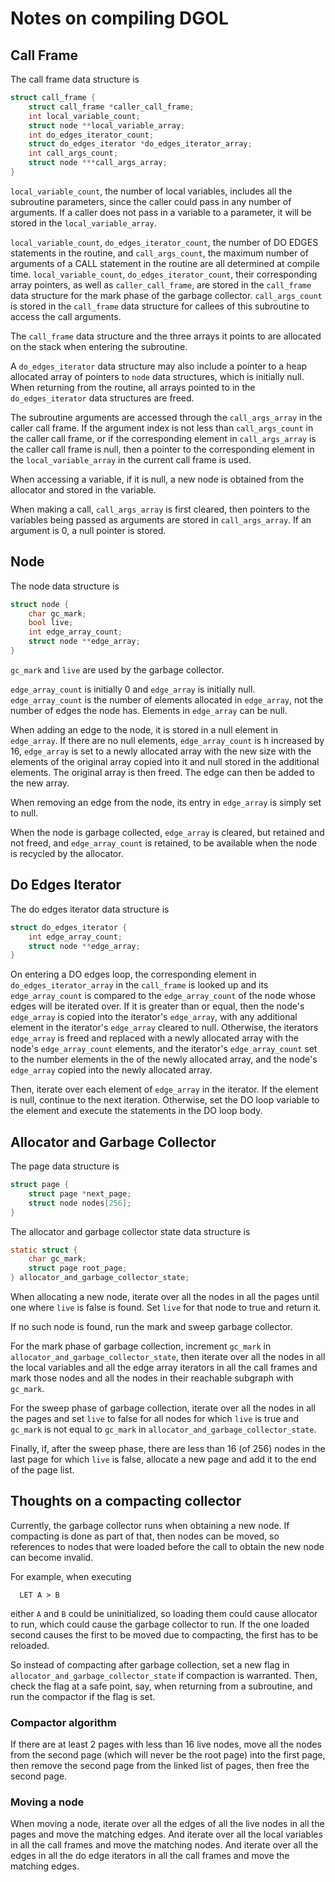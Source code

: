 Notes on compiling DGOL
=======================
Call Frame
----------
The call frame data structure is
```c
struct call_frame {
    struct call_frame *caller_call_frame;
    int local_variable_count;
    struct node **local_variable_array;
    int do_edges_iterator_count;
    struct do_edges_iterator *do_edges_iterator_array;
    int call_args_count;
    struct node ***call_args_array;
}
```
`local_variable_count`, the number of local variables, includes all the
subroutine parameters, since the caller could pass in any number of
arguments.  If a caller does not pass in a variable to a parameter, it
will be stored in the `local_variable_array`.

`local_variable_count`, `do_edges_iterator_count`, the number of DO EDGES
statements in the routine, and `call_args_count`, the maximum number of
arguments of a CALL statement in the routine are all determined at
compile time.  `local_variable_count`, `do_edges_iterator_count`, their
corresponding array pointers, as well as `caller_call_frame`, are stored in
the `call_frame` data structure for the mark phase of the garbage collector.
`call_args_count` is stored in the `call_frame` data structure for
callees of this subroutine to access the call arguments.

The `call_frame` data structure and the three arrays it points to are
allocated on the stack when entering the subroutine.

A `do_edges_iterator` data structure may also include a pointer to a heap
allocated array of pointers to `node` data structures, which is initially
null.  When returning from the routine, all arrays pointed to in the
`do_edges_iterator` data structures are freed.

The subroutine arguments are accessed through the `call_args_array` in the
caller call frame.  If the argument index is not less than `call_args_count`
in the caller call frame, or if the corresponding element in
`call_args_array` is the caller call frame is null, then a pointer to the
corresponding element in the `local_variable_array` in the current
call frame is used.

When accessing a variable, if it is null, a new node is obtained from the
allocator and stored in the variable.

When making a call, `call_args_array` is first cleared, then pointers to
the variables being passed as arguments are stored in `call_args_array`.
If an argument is 0, a null pointer is stored.

Node
----
The node data structure is
```c
struct node {
    char gc_mark;
    bool live;
    int edge_array_count;
    struct node **edge_array;
}
```
`gc_mark` and `live` are used by the garbage collector.

`edge_array_count` is initially 0 and `edge_array` is initially null.
`edge_array_count` is the number of elements allocated in `edge_array`, not
the number of edges the node has.  Elements in `edge_array` can be null.

When adding an edge to the node, it is stored in a null element in
`edge_array`.  If there are no null elements, `edge_array_count` is h
increased by 16, `edge_array` is set to a newly allocated array with the
new size with the elements of the original array copied into it and null
stored in the additional elements.  The original array is then freed.  The
edge can then be added to the new array.

When removing an edge from the node, its entry in `edge_array` is
simply set to null.

When the node is garbage collected, `edge_array` is cleared, but retained
and not freed, and `edge_array_count` is retained, to be available when
the node is recycled by the allocator.

Do Edges Iterator
-----------------
The do edges iterator data structure is
```c
struct do_edges_iterator {
    int edge_array_count;
    struct node **edge_array;
}
```
On entering a DO edges loop, the corresponding element in
`do_edges_iterator_array` in the `call_frame` is looked up and
its `edge_array_count` is compared to the `edge_array_count` of
the node whose edges will be iterated over.  If it is greater
than or equal, then the node's `edge_array` is copied into the
iterator's `edge_array`, with any additional element in the
iterator's `edge_array` cleared to null.  Otherwise, the iterators
`edge_array` is freed and replaced with a newly allocated array
with the node's `edge_array_count` elements, and the iterator's
`edge_array_count` set to the number elements in the of the newly
allocated array, and the node's `edge_array` copied into the newly
allocated array.

Then, iterate over each element of `edge_array` in the iterator.
If the element is null, continue to the next iteration.  Otherwise,
set the DO loop variable to the element and execute the statements
in the DO loop body.

Allocator and Garbage Collector
-------------------------------
The page data structure is
```c
struct page {
    struct page *next_page;
    struct node nodes[256];
}
```
The allocator and garbage collector state data structure is
```c
static struct {
    char gc_mark;
    struct page root_page;
} allocator_and_garbage_collector_state;
```
When allocating a new node, iterate over all the nodes in all the pages
until one where `live` is false is found.  Set `live` for that node to
true and return it.

If no such node is found, run the mark and sweep garbage collector.

For the mark phase of garbage collection, increment `gc_mark` in
`allocator_and_garbage_collector_state`, then iterate over all the
nodes in all the local variables and all the edge array iterators in
all the call frames and mark those nodes and all the nodes in their
reachable subgraph with `gc_mark`.

For the sweep phase of garbage collection, iterate over all the
nodes in all the pages and set `live` to false for all nodes for
which `live` is true and `gc_mark` is not equal to `gc_mark` in
`allocator_and_garbage_collector_state`.

Finally, if, after the sweep phase, there are less than 16 (of 256)
nodes in the last page for which `live` is false, allocate a new
page and add it to the end of the page list.

Thoughts on a compacting collector
----------------------------------
Currently, the garbage collector runs when obtaining a new node.
If compacting is done as part of that, then nodes can be moved, so
references to nodes that were loaded before the call to obtain the
new node can become invalid.

For example, when executing
```
  LET A > B
```
either `A` and `B` could be uninitialized, so loading them could
cause allocator to run, which could cause the garbage collector to
run.  If the one loaded second causes the first to be moved due
to compacting, the first has to be reloaded.

So instead of compacting after garbage collection, set a new flag
in `allocator_and_garbage_collector_state` if compaction is
warranted.  Then, check the flag at a safe point, say, when returning
from a subroutine, and run the compactor if the flag is set.

### Compactor algorithm
If there are at least 2 pages with less than 16 live nodes, move all
the nodes from the second page (which will never be the root page) into
the first page, then remove the second page from the linked list of
pages, then free the second page.

### Moving a node
When moving a node, iterate over all the edges of all the live nodes
in all the pages and move the matching edges.  And iterate over all
the local variables in all the call frames and move the matching nodes.
And iterate over all the edges in all the do edge iterators in all the
call frames and move the matching edges.
